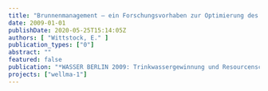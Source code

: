 ```yaml
---
title: "Brunnenmanagement – ein Forschungsvorhaben zur Optimierung des Betriebs von Brunnenanlagen"
date: 2009-01-01
publishDate: 2020-05-25T15:14:05Z
authors: [ "Wittstock, E." ]
publication_types: ["0"]
abstract: ""
featured: false
publication: "*WASSER BERLIN 2009: Trinkwassergewinnung und Resourcenschutz - Fachtagung des Kompetenzzentrum Wasser Berlin im Rahmen der Wasser Berlin 2009*"
projects: ["wellma-1"]
---
```


